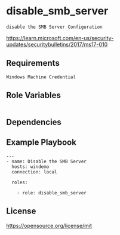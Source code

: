disable_smb_server
=========
```
disable the SMB Server Configuration
```
https://learn.microsoft.com/en-us/security-updates/securitybulletins/2017/ms17-010

Requirements
------------
```
Windows Machine Credential
```
Role Variables
--------------
```
```
Dependencies
------------

Example Playbook
----------------
```
---
- name: Disable the SMB Server
  hosts: windemo
  connection: local

  roles:

    - role: disable_smb_server
```
License
-------

https://opensource.org/license/mit
